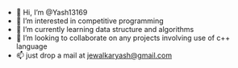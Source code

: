- 👋 Hi, I’m @Yash13169
- 👀 I’m interested in competitive programming
- 🌱 I’m currently learning data structure and algorithms
- 💞️ I’m looking to collaborate on any projects involving use of c++ language
- 📫 just drop a mail at jewalkaryash@gmail.com

<!---
Yash13169/Yash13169 is a ✨ special ✨ repository because its `README.md` (this file) appears on your GitHub profile.
You can click the Preview link to take a look at your changes.
--->
